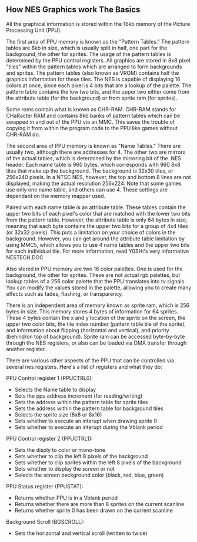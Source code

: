 How NES Graphics work
The Basics
---------------------

   All the graphical information is stored within the 16kb memory of
the Picture Processing Unit (PPU).

   The first area of PPU memory is known as the "Pattern Tables."  The
pattern tables are 8kb in size, which is usually split in half, one part
for the background, the other for sprites.  The usage of the pattern tables
is determined by the PPU control registers.  All graphics are stored in 8x8
pixel "tiles" within the pattern tables which are arranged to form
backgrounds and sprites.  The pattern tables (also known as VROM) contains
half the graphics information for these tiles.  The NES is capable of
displaying 16 colors at once, since each pixel is 4 bits that are a lookup of
the palette.  The pattern table contains the low two bits, and the upper two
either come from the attribute table (for the background) or from sprite
ram (for sprites).

   Some roms contain what is known as CHR-RAM.  CHR-RAM stands for
CHaRacter RAM and contains 8kb banks of pattern tables which can be swapped
in and out of the PPU via an MMC.  This saves the trouble of copying it
from within the program code to the PPU like games without CHR-RAM do.

   The second area of PPU memory is known as "Name Tables."  There are
usually two, although there are addresses for 4.  The other two are mirrors
of the actual tables, which is determined by the mirroring bit of the .NES
header.  Each name table is 960 bytes, which corresponds with 960 8x8 tiles
that make up the background.  The background is 32x30 tiles, or 256x240 pixels.
In a NTSC NES, however, the top and bottom 8 lines are not displayed, making
the actual resolution 256x224.  Note that some games use only one name table,
and others can use 4.  These settings are dependant on the memory mapper used.

   Paired with each name table is an attribute table.  These tables
contain the upper two bits of each pixel's color that are matched with the
lower two bits from the pattern table.  However, the attribute table is only
64 bytes in size, meaning that each byte contains the upper two bits for a
group of 4x4 tiles (or 32x32 pixels).  This puts a limitation on your choice
of colors in the background.  However, you can get around the attribute table
limitation by using MMC5, which allows you to use 4 name tables and the
upper two bits for each individual tile.  For more information, read
Y0SHi's very informative NESTECH.DOC

   Also stored in PPU memory are two 16 color palettes.  One is used for
the background, the other for sprites.  These are not actual rgb palettes, but
lookup tables of a 256 color palette that the PPU translates into tv signals.
You can modify the values stored in the palette, allowing you to create many
effects such as fades, flashing, or transparency.

   There is an independent area of memory known as sprite ram, which is
256 bytes in size.  This memory stores 4 bytes of information for 64 sprites.
These 4 bytes contain the x and y location of the sprite on the screen, the
upper two color bits, the tile index number (pattern table tile of the sprite),
and information about flipping (horizontal and vertical), and priority
(behind/on top of background).  Sprite ram can be accessed byte-by-byte through
the NES registers, or also can be loaded via DMA transfer through another
register.

   There are various other aspects of the PPU that can be controlled via
several nes registers.  Here's a list of registers and what they do:

PPU Control register 1 (PPUCTRL0):
* Selects the Name table to display
* Sets the ppu address increment (for reading/writing)
* Sets the address within the pattern table for sprite tiles
* Sets the address within the pattern table for background tiles
* Selects the sprite size (8x8 or 8x16)
* Sets whether to execute an interupt when drawing sprite 0
* Sets whether to execute an interupt during the Vblank period

PPU Control register 2 (PPUCTRL1):
* Sets the disply to color or mono-tone
* Sets whether to clip the left 8 pixels of the background
* Sets whether to clip sprites within the left 8 pixels of the background
* Sets whether to display the screen or not
* Selects the screen background color (black, red, blue, green)

PPU Status register (PPUSTAT):
* Returns whether PPU is in a Vblank period
* Returns whether there are more than 8 sprites on the current scanline
* Returns whether sprite 0 has been drawn on the current scanline

Background Scroll (BGSCROLL):
* Sets the horizontal and vertical scroll (written to twice)